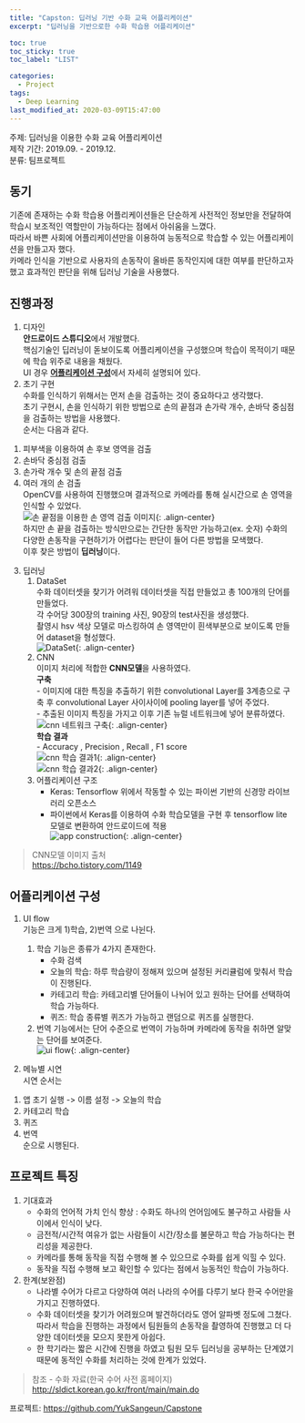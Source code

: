 ```yaml
---
title: "Capston: 딥러닝 기반 수화 교육 어플리케이션"
excerpt: "딥러닝을 기반으로한 수화 학습용 어플리케이션"

toc: true
toc_sticky: true
toc_label: "LIST"

categories:
  - Project
tags:
  - Deep Learning
last_modified_at: 2020-03-09T15:47:00
---
```

주제: 딥러닝을 이용한 수화 교육 어플리케이션  
제작 기간: 2019.09. - 2019.12.  
분류: 팀프로젝트

동기  
--------  
기존에 존재하는 수화 학습용 어플리케이션들은 단순하게 사전적인 정보만을 전달하여 학습시 보조적인 역할만이 가능하다는 점에서 아쉬움을 느꼈다.  
따라서 바쁜 사회에 어플리케이션만을 이용하여 능동적으로 학습할 수 있는 어플리케이션을 만들고자 했다.  
카메라 인식을 기반으로 사용자의 손동작이 올바른 동작인지에 대한 여부를 판단하고자 했고 효과적인 판단을 위해 딥러닝 기술을 사용했다.  

진행과정  
-------------  
1. 디자인  
**안드로이드 스튜디오**에서 개발했다.  
핵심기술인 딥러닝이 돋보이도록 어플리케이션을 구성했으며 학습이 목적이기 때문에 학습 위주로 내용을 채웠다.  
UI 경우 [**어플리케이션 구성**](#어플리케이션-구성)에서 자세히 설명되어 있다.  
2. 초기 구현  
수화를 인식하기 위해서는 먼저 손을 검출하는 것이 중요하다고 생각했다.  
초기 구현시, 손을 인식하기 위한 방법으로 손의 끝점과 손가락 개수, 손바닥 중심점을 검출하는 방법을 사용했다.  
순서는 다음과 같다.  
1) 피부색을 이용하여 손 후보 영역을 검출  
2) 손바닥 중심점 검출  
3) 손가락 개수 및 손의 끝점 검출  
4) 여러 개의 손 검출  
OpenCV를 사용하여 진행했으며 결과적으로 카메라를 통해 실시간으로 손 영역을 인식할 수 있었다.  
![손 끝점을 이용한 손 영역 검출 이미지](https://yuksangeun.github.io/assets/images/capstone/capstone-finger.png){: .align-center}  
하지만 손 끝을 검출하는 방식만으로는 간단한 동작만 가능하고(ex. 숫자) 수화의 다양한 손동작을 구현하기가 어렵다는 판단이 들어 다른 방법을 모색했다.  
이후 찾은 방법이 **딥러닝**이다.  


3. 딥러닝  
	1. DataSet  
	수화 데이터셋을 찾기가 어려워 데이터셋을 직접 만들었고 총 100개의 단어를 만들었다.  
	각 수어당 300장의 training 사진, 90장의 test사진을 생성했다.  
	촬영시 hsv 색상 모델로 마스킹하여 손 영역만이 흰색부분으로 보이도록 만들어 dataset을 형성했다.  
![DataSet](https://yuksangeun.github.io/assets/images/capstone/capstone-picture.png){: .align-center}  
	2. CNN  
	이미지 처리에 적합한 **CNN모델**을 사용하였다.  
		**구축**  
			- 이미지에 대한 특징을 추출하기 위한 convolutional Layer를 3계층으로 구축 후 convolutional Layer 사이사이에 pooling layer를 넣어 주었다.  
			- 추출된 이미지 특징을 가지고 이후 기존 뉴럴 네트워크에 넣어 분류하였다.  
![cnn 네트워크 구축](https://yuksangeun.github.io/assets/images/capstone/capstone-cnn.png){: .align-center}  
		**학습 결과**  
			- Accuracy , Precision , Recall , F1 score  
![cnn 학습 결과1](https://yuksangeun.github.io/assets/images/capstone/capstone-result1.png){: .align-center}  
![cnn 학습 결과2](https://yuksangeun.github.io/assets/images/capstone/capstone-result2.png){: .align-center}   
	3. 어플리케이션 구조  
		- Keras: Tensorflow 위에서 작동할 수 있는 파이썬 기반의 신경망 라이브러리 오픈소스  
		- 파이썬에서 Keras를 이용하여 수화 학습모델을 구현 후 tensorflow lite 모델로 변환하여 안드로이드에 적용  
![app construction](https://yuksangeun.github.io/assets/images/capstone/capstone-app-construction.png){: .align-center}  

> CNN모델 이미지 출처  
> <https://bcho.tistory.com/1149> 

어플리케이션 구성  
------------------  
1. UI flow  
기능은 크게 1)학습, 2)번역 으로 나뉜다.  
	1) 학습 기능은 종류가 4가지 존재한다.  
		- 수화 검색  
		- 오늘의 학습: 하루 학습량이 정해져 있으며 설정된 커리큘럼에 맞춰서 학습이 진행된다.  
		- 카테고리 학습: 카테고리별 단어들이 나뉘어 있고 원하는 단어를 선택하여 학습 가능하다.  
		- 퀴즈: 학습 종류별 퀴즈가 가능하고 랜덤으로 퀴즈를 실행한다.  
	2) 번역 기능에서는 단어 수준으로 번역이 가능하며 카메라에 동작을 취하면 알맞는 단어를 보여준다.  
![ui flow](https://yuksangeun.github.io/assets/images/capstone/capstone-ui-flow.png){: .align-center}  

2. 메뉴별 시연  
시연 순서는  
1) 앱 초기 실행 -> 이름 설정 -> 오늘의 학습  
2) 카테고리 학습  
3) 퀴즈  
4) 번역  
순으로 시행된다.  

프로젝트 특징  
--------------  
1. 기대효과  
	* 수화의 언어적 가치 인식 향상 : 수화도 하나의 언어임에도 불구하고 사람들 사이에서 인식이 낮다.  
	* 금전적/시간적 여유가 없는 사람들이 시간/장소를 불문하고 학습 가능하다는 편리성을 제공한다.  
	* 카메라를 통해 동작을 직접 수행해 볼 수 있으므로 수화를 쉽게 익힐 수 있다.  
	* 동작을 직접 수행해 보고 확인할 수 있다는 점에서 능동적인 학습이 가능하다.  
2. 한계(보완점)  
	* 나라별 수어가 다르고 다양하여 여러 나라의 수어를 다루기 보다 한국 수어만을 가지고 진행하였다.  
	* 수화 데이터셋을 찾기가 어려웠으며 발견하더라도 영어 알파벳 정도에 그쳤다. 따라서 학습을 진행하는 과정에서 팀원들의 손동작을 촬영하여 진행했고 더 다양한 데이터셋을 모으지 못한게 아쉽다.  
	* 한 학기라는 짧은 시간에 진행을 하였고 팀원 모두 딥러닝을 공부하는 단계였기 때문에 동적인 수화를 처리하는 것에 한계가 있었다.  

> 참조  - 수화 자료(한국 수어 사전 홈페이지)  
> <http://sldict.korean.go.kr/front/main/main.do>

프로젝트: <https://github.com/YukSangeun/Capstone>
